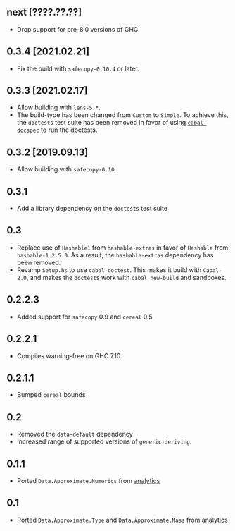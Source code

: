 next [????.??.??]
-----------------
* Drop support for pre-8.0 versions of GHC.

0.3.4 [2021.02.21]
------------------
* Fix the build with `safecopy-0.10.4` or later.

0.3.3 [2021.02.17]
------------------
* Allow building with `lens-5.*`.
* The build-type has been changed from `Custom` to `Simple`.
  To achieve this, the `doctests` test suite has been removed in favor of using
  [`cabal-docspec`](https://github.com/phadej/cabal-extras/tree/master/cabal-docspec)
  to run the doctests.

0.3.2 [2019.09.13]
------------------
* Allow building with `safecopy-0.10`.

0.3.1
-----
* Add a library dependency on the `doctests` test suite

0.3
---
* Replace use of `Hashable1` from `hashable-extras` in favor of `Hashable` from
  `hashable-1.2.5.0`. As a result, the `hashable-extras` dependency has been removed.
* Revamp `Setup.hs` to use `cabal-doctest`. This makes it build
  with `Cabal-2.0`, and makes the `doctest`s work with `cabal new-build` and
  sandboxes.

0.2.2.3
-------
* Added support for `safecopy` 0.9 and `cereal` 0.5

0.2.2.1
-------
* Compiles warning-free on GHC 7.10

0.2.1.1
-------
* Bumped `cereal` bounds

0.2
---
* Removed the `data-default` dependency
* Increased range of supported versions of `generic-deriving`.

0.1.1
-----
* Ported `Data.Approximate.Numerics` from [analytics](http://github.com/analytics)

0.1
---
* Ported `Data.Approximate.Type` and `Data.Approximate.Mass` from [analytics](http://github.com/analytics)
